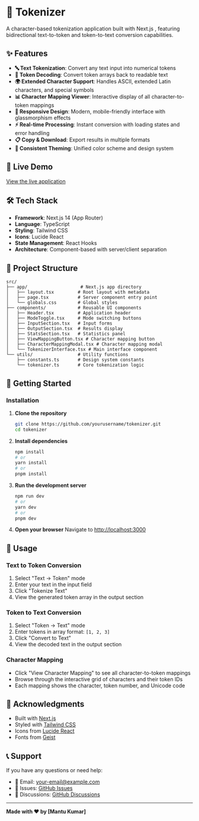 # 🧠  Tokenizer

A character-based tokenization application built with Next.js , featuring bidirectional text-to-token and token-to-text conversion capabilities.

## ✨ Features

- **🔤 Text Tokenization**: Convert any text input into numerical tokens
- **🔢 Token Decoding**: Convert token arrays back to readable text
- **🌍 Extended Character Support**: Handles ASCII, extended Latin characters, and special symbols
- **📊 Character Mapping Viewer**: Interactive display of all character-to-token mappings
- **📱 Responsive Design**: Modern, mobile-friendly interface with glassmorphism effects
- **⚡ Real-time Processing**: Instant conversion with loading states and error handling
- **📋 Copy & Download**: Export results in multiple formats
- **🎨 Consistent Theming**: Unified color scheme and design system

## 🚀 Live Demo

[View the live application](https://tokenizer-inky.vercel.app/)

## 🛠️ Tech Stack

- **Framework**: Next.js 14 (App Router)
- **Language**: TypeScript
- **Styling**: Tailwind CSS
- **Icons**: Lucide React
- **State Management**: React Hooks
- **Architecture**: Component-based with server/client separation

## 📁 Project Structure

```
src/
├── app/                    # Next.js app directory
│   ├── layout.tsx         # Root layout with metadata
│   ├── page.tsx           # Server component entry point
│   └── globals.css        # Global styles
├── components/            # Reusable UI components
│   ├── Header.tsx         # Application header
│   ├── ModeToggle.tsx     # Mode switching buttons
│   ├── InputSection.tsx   # Input forms
│   ├── OutputSection.tsx  # Results display
│   ├── StatsSection.tsx   # Statistics panel
│   ├── ViewMappingButton.tsx # Character mapping button
│   ├── CharacterMappingModal.tsx # Character mapping modal
│   └── TokenizerInterface.tsx # Main interface component
└── utils/                 # Utility functions
    ├── constants.ts       # Design system constants
    └── tokenizer.ts       # Core tokenization logic
```

## 🚀 Getting Started

### Installation

1. **Clone the repository**
   ```bash
   git clone https://github.com/yourusername/tokenizer.git
   cd tokenizer
   ```

2. **Install dependencies**
   ```bash
   npm install
   # or
   yarn install
   # or
   pnpm install
   ```

3. **Run the development server**
   ```bash
   npm run dev
   # or
   yarn dev
   # or
   pnpm dev
   ```

4. **Open your browser**
   Navigate to [http://localhost:3000](http://localhost:3000)

## 🎯 Usage

### Text to Token Conversion
1. Select "Text → Token" mode
2. Enter your text in the input field
3. Click "Tokenize Text"
4. View the generated token array in the output section

### Token to Text Conversion
1. Select "Token → Text" mode
2. Enter tokens in array format: `[1, 2, 3]`
3. Click "Convert to Text"
4. View the decoded text in the output section

### Character Mapping
- Click "View Character Mapping" to see all character-to-token mappings
- Browse through the interactive grid of characters and their token IDs
- Each mapping shows the character, token number, and Unicode code

## 🙏 Acknowledgments

- Built with [Next.js](https://nextjs.org/)
- Styled with [Tailwind CSS](https://tailwindcss.com/)
- Icons from [Lucide React](https://lucide.dev/)
- Fonts from [Geist](https://vercel.com/font)

## 📞 Support

If you have any questions or need help:

- 📧 Email: your-email@example.com
- 🐛 Issues: [GitHub Issues](https://github.com/yourusername/tokenizer/issues)
- 💬 Discussions: [GitHub Discussions](https://github.com/yourusername/tokenizer/discussions)

---

**Made with ❤️ by [Mantu Kumar]**
